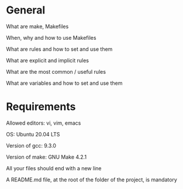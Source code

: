 # General

What are make, Makefiles

When, why and how to use Makefiles

What are rules and how to set and use them

What are explicit and implicit rules

What are the most common / useful rules

What are variables and how to set and use them

# Requirements

Allowed editors: vi, vim, emacs

OS: Ubuntu 20.04 LTS

Version of gcc: 9.3.0

Version of make: GNU Make 4.2.1

All your files should end with a new line

A README.md file, at the root of the folder of the project, is mandatory
